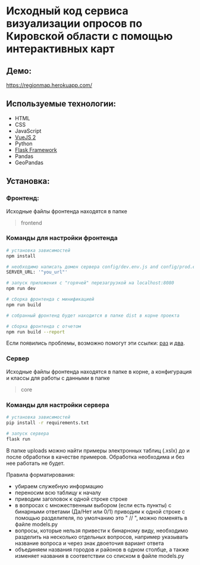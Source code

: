 # Исходный код сервиса визуализации опросов по Кировской области с помощью интерактивных карт

## Демо:

https://regionmap.herokuapp.com/

## Используемые технологии:

- HTML
- CSS
- JavaScript
- [VueJS 2](https://v2.vuejs.org/)
- Python
- [Flask Framework](https://flask.palletsprojects.com/en/2.1.x/)
- Pandas
- GeoPandas

## Установка:

### Фронтенд:
Исходные файлы фронтенда находятся в папке
> frontend

### Команды для настройки фронтенда

``` bash
# установка зависимостей
npm install

# необходимо написать домен сервера config/dev.env.js and config/prod.env.js
SERVER_URL: '"you_url"'

# запуск приложения с "горячей" перезагрузкой на localhost:8080
npm run dev

# сборка фронтенда с минификацией
npm run build

# собранный фронтенд будет находится в папке dist в корне проекта

# сборка фронтенда с отчетом
npm run build --report
```

Если появились проблемы, возможно помогут эти ссылки:
 [раз](http://vuejs-templates.github.io/webpack/) и [два](http://vuejs.github.io/vue-loader).

### Сервер

Исходные файлы фронтенда находятся в папке в корне, а конфигурация и классы для работы с данными в папке
> core

### Команды для настройки сервера

``` bash
# установка зависимостей
pip install -r requirements.txt

# запуск сервера
flask run
```

В папке uploads можно найти примеры электронных таблиц (.xslx) до и после обработки в качестве примеров. Обработка необходима и без нее работать не будет.

Правила форматирования:

- убираем служебную информацию
- переносим всю таблицу к началу
- приводим заголовок к одной строке строке
- в вопросах с множественным выбором (если есть пункты) с бинарными ответами (Да/Нет или 0/1) приводим к одной строке с помощью разделителя, по умолчанию это " // ", можно поменять в файле models.py
- вопросы, которые нельзя привести к бинарному виду, необходимо разделить на несколько отдельных вопросов, например указывать название вопроса и через знак двоеточия вариант ответа
- объединяем названия городов и районов в одном столбце, а также изменяет названия в соответствии со списком в файле models.py
